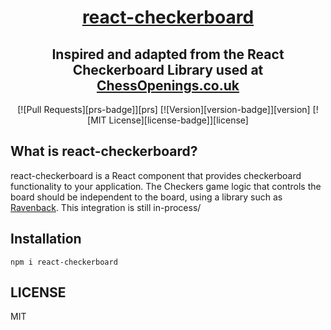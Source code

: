 <div align="center" markdown="1">

# [react-checkerboard](https://react-checkerboard.vercel.app/)

## Inspired and adapted from the React Checkerboard Library used at [ChessOpenings.co.uk](https://chessopenings.co.uk)

[![Pull Requests][prs-badge]][prs] [![Version][version-badge]][version] [![MIT License][license-badge]][license]

</div>

## What is react-checkerboard?

react-checkerboard is a React component that provides checkerboard functionality to your application. The Checkers game logic that controls the board should be independent to the board, using a library such as [Ravenback](https://github.com/bcorfman/ravenback). This integration is still in-process/


## Installation

```
npm i react-checkerboard
```

## LICENSE

MIT
